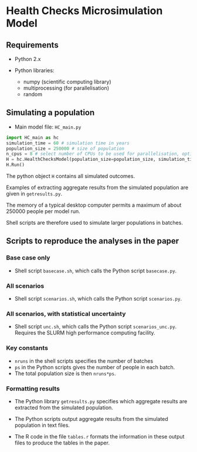 # Health Checks Microsimulation Model

## Requirements

* Python 2.x

* Python libraries:
	- numpy (scientific computing library)
	- multiprocessing (for parallelisation)
	- random

## Simulating a population

* Main model file: `HC_main.py`

```python
import HC_main as hc
simulation_time = 60 # simulation time in years
population_size = 250000 # size of population
n_cpus = 8 # select number of CPUs to be used for parallelisation, optimally the number of cores in computer used. If no parallelisation, choose 1 (slower).
H = hc.HealthChecksModel(population_size=population_size, simulation_time=simulation_time, HealthChecks=False, nprocs=n_cpus)
H.Run()
```

The python object `H` contains all simulated outcomes.

Examples of extracting aggregate results from the simulated population are given in `getresults.py`.

The memory of a typical desktop computer permits a maximum of about 250000 people per model run.

Shell scripts are therefore used to simulate larger populations in batches.

## Scripts to reproduce the analyses in the paper 

###  Base case only 

* Shell script `basecase.sh`, which calls the Python script `basecase.py`.

###  All scenarios

* Shell script `scenarios.sh`, which calls the Python script `scenarios.py`.

###  All scenarios, with statistical uncertainty

* Shell script `unc.sh`, which calls the Python script `scenarios_unc.py`.  Requires the SLURM high performance computing facility.

###  Key constants 

* `nruns` in the shell scripts specifies the number of batches
* `ps` in the Python scripts gives the number of people in each batch.
* The total population size is then `nruns*ps`.

###  Formatting results 

* The Python library `getresults.py` specifies which aggregate results are extracted from the simulated population. 

* The Python scripts output aggregate results from the simulated population in text files.

* The R code in the file `tables.r` formats the information in these output files to produce the tables in the paper.
